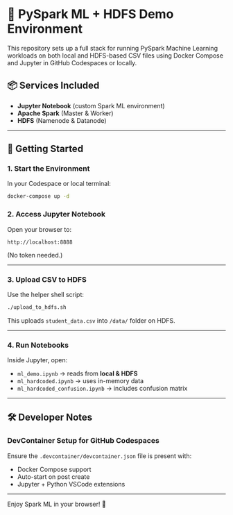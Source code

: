 # 🚀 PySpark ML + HDFS Demo Environment

This repository sets up a full stack for running PySpark Machine Learning workloads on both local and HDFS-based CSV files using Docker Compose and Jupyter in GitHub Codespaces or locally.

## 📦 Services Included
- **Jupyter Notebook** (custom Spark ML environment)
- **Apache Spark** (Master & Worker)
- **HDFS** (Namenode & Datanode)

---

## 🧪 Getting Started

### 1. Start the Environment

In your Codespace or local terminal:

```bash
docker-compose up -d
```

### 2. Access Jupyter Notebook

Open your browser to:
```
http://localhost:8888
```

(No token needed.)

---

### 3. Upload CSV to HDFS

Use the helper shell script:

```bash
./upload_to_hdfs.sh
```

This uploads `student_data.csv` into `/data/` folder on HDFS.

---

### 4. Run Notebooks

Inside Jupyter, open:
- `ml_demo.ipynb` → reads from **local & HDFS**
- `ml_hardcoded.ipynb` → uses in-memory data
- `ml_hardcoded_confusion.ipynb` → includes confusion matrix

---

## 🛠️ Developer Notes

### DevContainer Setup for GitHub Codespaces

Ensure the `.devcontainer/devcontainer.json` file is present with:

- Docker Compose support
- Auto-start on post create
- Jupyter + Python VSCode extensions

---

Enjoy Spark ML in your browser! 🚀
